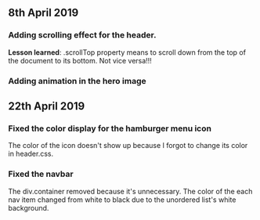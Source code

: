 ## 8th April 2019

### Adding scrolling effect for the header.

**Lesson learned**: .scrollTop property means to scroll down from the top of the document to its bottom. Not vice versa!!!

### Adding animation in the hero image


## 22th April 2019

### Fixed the color display for the hamburger menu icon
The color of the icon doesn't show up because I forgot to change its color in header.css.

### Fixed the navbar
The div.container removed because it's unnecessary. The color of the each nav item changed from white to black due to the unordered list's white background.